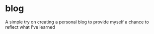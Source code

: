 # blog
A simple try on creating a personal blog to provide myself a chance to reflect what I've learned
